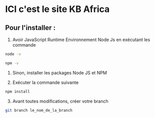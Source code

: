 # ICI c'est le site KB Africa

## Pour l'installer :

1. Avoir JavaScript Runtime Environnement Node Js en exécutant les commande

```bash 
node -v
```

```bash 
npm -v
```
1. Sinon, installer les packages Node JS et NPM 

2. Exécuter la commande suivante
```bash 
npm install 
```
3. Avant toutes modifications, créer votre branch
```bash
git branch le_nom_de_la_branch
```